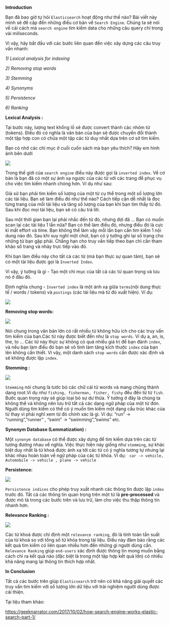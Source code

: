 **Introduction**

Bạn đã bao giờ tự hỏi `Elasticsearch` hoạt động như thế nào? Bài viết này mình sẽ đề cập đến những điều cơ bản về `Search Engine`. Chúng ta sẽ nói về cái cách mà `search engine` tìm kiếm data cho những câu query chỉ trong vài miliseconds.

Vì vậy, hãy bắt đầu với các bước liên quan đến việc xây dựng các câu truy vấn nhanh:

*1) Lexical analysis for indexing*

*2) Removing stop words*

*3) Stemming*

*4) Synonyms*

*5) Persistence*

*6) Ranking*

**Lexical Analysis :**

Tại bước này, lượng text khổng lồ sẽ được convert thành các nhóm từ (tokens). Điều đó có nghĩa là văn bản của bạn sẽ được chuyển đổi thành một tập hợp con có chứa một tập các từ duy nhất dựa trên cơ sở tìm kiếm.

Bạn có nhớ các chỉ mục ở cuối cuốn sách mà bạn yêu thích? Hãy em hình ảnh bên dưới

![](https://images.viblo.asia/bb3bb72e-a16d-4358-8d5b-7fbd9ba2f483.jpg)

Trong thế giới của `search engine` điều này được gọi là `inverted index`. Về cơ bản là bạn đã có một sự ánh xạ ngược của các từ với các trang để phục vụ cho việc tìm kiếm nhanh chóng hơn. Ví dụ như sau:

Giả sử bạn phải tìm kiếm số lượng của một từ cụ thể trong một số lượng lớn các tài liệu. Bạn sẽ làm điều đó như thế nào? Cách tiếp cận dễ nhất là đọc từng trang của mỗi tài liệu và tăng số lượng của bạn khi bạn tìm thấy từ đó. Sau khi đọc mọi tài liệu, bạn sẽ có câu trả lời.

Sau một thời gian bạn lại phải nhắc đến từ đó, nhưng đợi đã ... Bạn có muốn scan lại các tài liệu 1 lần nữa? Bạn có thể làm điều đó, nhưng điều đó là cực kì mất effort và time. Bạn không thể làm vậy mỗi lần bạn cần tìm kiếm 1 nội dung nào đó. Sau khi suy nghĩ một chút, bạn có ý tưởng ghi lại số trang cho những từ bạn gặp phải. Chẳng hạn cho truy vấn tiếp theo bạn chỉ cần tham khảo số trang và nhảy trực tiếp vào đó.

Khi bạn làm điều này cho tất cả các từ (mà bạn thực sự quan tâm), bạn sẽ có một tài liệu được gọi là `Inverted Index`.

Vì vậy, ý tưởng là gì - Tạo một chỉ mục của tất cả các từ quan trọng và lưu nó ở đâu đó.

Định nghĩa chung - `Inverted index` là một ánh xạ giữa `terms`(nội dung thực tế / words / tokens) và `postings` (các tài liệu mà từ đó xuất hiện). Ví dụ:

![](https://images.viblo.asia/19ae53b6-02c5-434c-9c91-bb2ede4a5fd4.jpg)

**Removing stop words:**

![](https://images.viblo.asia/a1e23272-0494-4dd3-952b-405bfc491ccd.jpg)

Nói chung trong văn bản lớn có rất nhiều từ không hữu ích cho các truy vấn tìm kiếm của bạn.Các từ này được biết đến như là `stop words`. Ví dụ a, an, is, the, to ... Các từ này thực sự không có quá nhiều giá trị để bạn đánh `index`, và nếu bạn làm điều đó bạn sẽ vô tình làm tăng kích thước `index` của bạn lên không cần thiết. Vì vậy, một danh sách `stop words` cần được xác định và sẽ không được lập `index`.

**Stemming :**

![](https://images.viblo.asia/4d53fa38-fcfb-4169-99de-b854c819ddbb.jpg)

`Stemming` nói chung là tước bỏ các chữ cái từ words và mang chúng thành dạng root.Ví dụ như `fishing, fisherman, fisher, fishy` đều đến từ từ `fish`. Bước quan trọng này sẽ giúp loại bỏ sự dư thừa. Ý tưởng ở đây là chúng ta không thể và không nên lưu trữ tất cả các dạng ngữ pháp của một từ đơn. Người dùng tìm kiếm có thể có ý muốn tìm kiếm một dạng cấu trúc khác của từ thay vì phải nghĩ xem từ đó chính xác là gì. Ví dụ:  “run” -> “running”,”runner” , “swim” -> “swimming”,”swims” etc.

**Synonym Database (Lemmatization) :**

Một `synonym database` có thể được xây dựng để tìm kiếm dựa trên các từ tương đương nhau về nghĩa. Việc thực hiện này giống như `stemming`, sự khác biệt duy nhất là từ khoá được ánh xạ tới các từ có ý nghĩa tương tự nhưng lại khác nhau hoàn toàn về ngữ pháp của các từ khóa. Ví dụ: ` car -> vehicle, Automobile -> vehicle , plane -> vehicle` 

**Persistence:**

![](https://images.viblo.asia/23b62592-ca8c-49c8-b716-7a450a12c091.jpg)

`Persistence indices` cho phép truy xuất nhanh các thông tin được lập `index` trước đó. Tất cả các thông tin quan trọng trên một từ là **pre-processed** và được mô tả trong các bước trên và lưu trữ, làm cho việc thu thập thông tin nhanh hơn.

**Relevance Ranking :**

![](https://images.viblo.asia/14ec0b9e-efe2-4985-b482-5c4ec5c35e11.jpg)

Các từ khoá được chỉ định một `relevance ranking`, đó là tính toán tần suất của từ khoá so với tổng số từ khóa trong tài liệu. Điều này đảm bảo rằng các kết quả tìm kiếm có liên quan nhiều hơn đến những gì người dùng cần. `Relevance Ranking` giúp `end-users` xác định được thông tin mong muốn bằng cách chỉ ra kết quả nào (đặc biệt là trong một tập hợp kết quả lớn) có nhiều khả năng mang lại thông tin thích hợp nhất.

**In Conclusion**

Tất cả các bước trên giúp `Elasticsearch` trở nên có khả năng giải quyết các truy vấn tìm kiếm với số lượng lớn dữ liệu với trải nghiệm người dùng được cải thiện.

Tại liệu tham khảo:

https://geeknarrator.com/2017/10/02/how-search-engine-works-elastic-search-part-1/